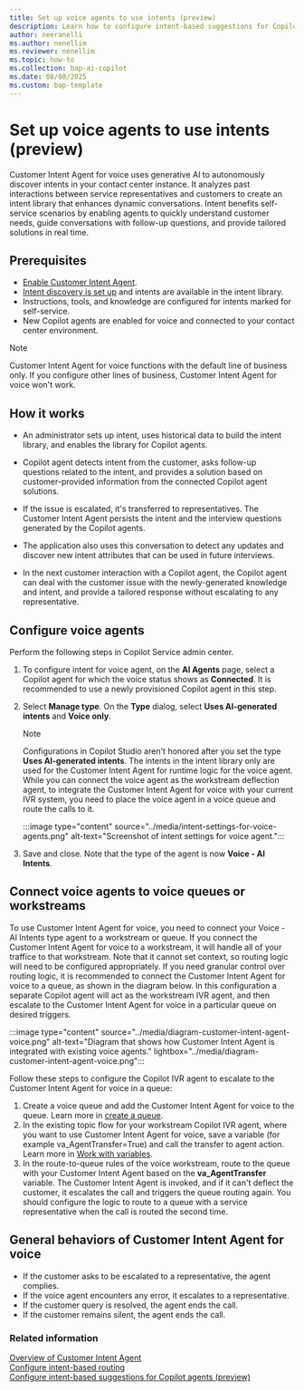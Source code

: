 ```yaml
---
title: Set up voice agents to use intents (preview)
description: Learn how to configure intent-based suggestions for Copilot agents using Customer Intent Agent to automate and streamline the process.
author: neeranelli
ms.author: nenellim
ms.reviewer: nenellim
ms.topic: how-to
ms.collection: bap-ai-copilot
ms.date: 08/08/2025
ms.custom: bap-template
---
```


# Set up voice agents to use intents (preview)

Customer Intent Agent for voice uses generative AI to autonomously discover intents in your contact center instance. It analyzes past interactions between service representatives and customers to create an intent library that enhances dynamic conversations. Intent benefits self-service scenarios by enabling agents to quickly understand customer needs, guide conversations with follow-up questions, and provide tailored solutions in real time.

## Prerequisites

- [Enable Customer Intent Agent](manage-customer-intent-agent.md#enable-customer-intent-agent).
- [Intent discovery is set up](manage-customer-intent-agent.md#manage-intent-discovery-setup) and intents are available in the intent library.
- Instructions, tools, and knowledge are configured for intents marked for self-service.
- New Copilot agents are enabled for voice and connected to your contact center environment.

> [!NOTE]
> Customer Intent Agent for voice functions with the default line of business only.  If you configure other lines of business, Customer Intent Agent for voice won't work.

## How it works

- An administrator sets up intent, uses historical data to build the intent library, and enables the library for Copilot agents.

- Copilot agent detects intent from the customer, asks follow-up questions related to the intent, and provides a solution based on customer-provided information from the connected Copilot agent solutions.
- If the issue is escalated, it's transferred to representatives. The Customer Intent Agent persists the intent and the interview questions generated by the Copilot agents. 
- The application also uses this conversation to detect any updates and discover new intent attributes that can be used in future interviews.
- In the next customer interaction with a Copilot agent, the Copilot agent can deal with the customer issue with the newly-generated knowledge and intent, and provide a tailored response without escalating to any representative.



## Configure voice agents

Perform the following steps in Copilot Service admin center.

1. To configure intent for voice agent, on the **AI Agents** page, select a Copilot agent for which the voice status shows as **Connected**.  It is recommended to use a newly provisioned Copilot agent in this step.

1. Select **Manage type**. On the **Type** dialog, select **Uses AI-generated intents** and **Voice only**.
    > [!NOTE]
    > Configurations in Copilot Studio aren't honored after you set the type **Uses AI-generated intents**. The intents in the intent library only are used for the Customer Intent Agent for runtime logic for the voice agent. While you can connect the voice agent as the workstream deflection agent, to integrate the Customer Intent Agent for voice with your current IVR system, you need to place the voice agent in a voice queue and route the calls to it.

    :::image type="content" source="../media/intent-settings-for-voice-agents.png" alt-text="Screenshot of intent settings for voice agent.":::
1. Save and close. Note that the type of the agent is now **Voice - AI Intents**.

## Connect voice agents to voice queues or workstreams

To use Customer Intent Agent for voice, you need to connect your Voice - AI Intents type agent to a workstream or queue.  If you connect the Customer Intent Agent for voice to a workstream, it will handle all of your traffice to that workstream. Note that it cannot set context, so routing logic will need to be configured appropriately. If you need granular control over routing logic, it is recommended to connect the Customer Intent Agent for voice to a queue, as shown in the diagram below.  In this configuration a separate Copilot agent will act as the workstream IVR agent, and then escalate to the Customer Intent Agent for voice in a particular queue on desired triggers. 

:::image type="content" source="../media/diagram-customer-intent-agent-voice.png" alt-text="Diagram that shows how Customer Intent Agent is integrated with existing voice agents." lightbox="../media/diagram-customer-intent-agent-voice.png":::

Follow these steps to configure the Copilot IVR agent to escalate to the Customer Intent Agent for voice in a queue:

1. Create a voice queue and add the Customer Intent Agent for voice to the queue. Learn more in [create a queue](/dynamics365/customer-service/administer/queues-omnichannel).
1. In the existing topic flow for your workstream Copilot IVR agent, where you want to use Customer Intent Agent for voice, save a variable (for example va_AgentTransfer=True) and call the transfer to agent action. Learn more in [Work with variables](/microsoft-copilot-studio/authoring-variables).
1. In the route-to-queue rules of the voice workstream, route to the queue with your Customer Intent Agent based on the **va_AgentTransfer** variable. The Customer Intent Agent is invoked, and if it can't deflect the customer, it escalates the call and triggers the queue routing again. You should configure the logic to route to a queue with a service representative when the call is routed the second time.

## General behaviors of Customer Intent Agent for voice

- If the customer asks to be escalated to a representative, the agent complies.
- If the voice agent encounters any error, it escalates to a representative.
- If the customer query is resolved, the agent ends the call.
- If the customer remains silent, the agent ends the call.

### Related information

[Overview of Customer Intent Agent](overview-customer-intent-agent.md)  
[Configure intent-based routing](/dynamics365/customer-service/administer/configure-intent-based-routing?context=/dynamics365/contact-center/context/administer-context)  
[Configure intent-based suggestions for Copilot agents (preview)](set-up-intent-agent.md)  
